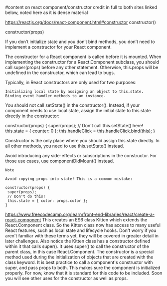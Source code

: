#content on react component/constructor credit in full to both sites linked below, noted here as it is dense material

<https://reactjs.org/docs/react-component.html#constructor>
constructor()

constructor(props)

If you don’t initialize state and you don’t bind methods, you don’t need to implement a constructor for your React component.

The constructor for a React component is called before it is mounted. When implementing the constructor for a React.Component subclass, you should call super(props) before any other statement. Otherwise, this.props will be undefined in the constructor, which can lead to bugs.

Typically, in React constructors are only used for two purposes:

    Initializing local state by assigning an object to this.state.
    Binding event handler methods to an instance.

You should not call setState() in the constructor(). Instead, if your component needs to use local state, assign the initial state to this.state directly in the constructor:

constructor(props) {
  super(props);
  // Don't call this.setState() here!
  this.state = { counter: 0 };
  this.handleClick = this.handleClick.bind(this);
}

Constructor is the only place where you should assign this.state directly. In all other methods, you need to use this.setState() instead.

Avoid introducing any side-effects or subscriptions in the constructor. For those use cases, use componentDidMount() instead.

    Note

    Avoid copying props into state! This is a common mistake:

    constructor(props) {
     super(props);
     // Don't do this!
     this.state = { color: props.color };
    }
    
    
<https://www.freecodecamp.org/learn/front-end-libraries/react/create-a-react-component>
This creates an ES6 class Kitten which extends the React.Component class. So the Kitten class now has access to many useful React features, such as local state and lifecycle hooks. Don't worry if you aren't familiar with these terms yet, they will be covered in greater detail in later challenges. Also notice the Kitten class has a constructor defined within it that calls super(). It uses super() to call the constructor of the parent class, in this case React.Component. The constructor is a special method used during the initialization of objects that are created with the class keyword. It is best practice to call a component's constructor with super, and pass props to both. This makes sure the component is initialized properly. For now, know that it is standard for this code to be included. Soon you will see other uses for the constructor as well as props.

